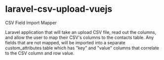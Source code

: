# laravel-csv-upload-vuejs
CSV Field Import Mapper 

Laravel application that will take an upload CSV file, read out the columns, and allow the user to map their CSV's columns to the contacts table. 
Any fields that are not mapped, will be imported into a separate custom_attributes table which has "key" and "value" columns that correlate to the CSV column and row value.